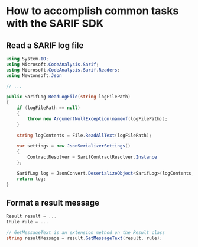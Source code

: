 # How to accomplish common tasks with the SARIF SDK

## Read a SARIF log file

```C#
using System.IO;
using Microsoft.CodeAnalysis.Sarif;
using Microsoft.CodeAnalysis.Sarif.Readers;
using Newtonsoft.Json

// ...

public SarifLog ReadLogFile(string logFilePath)
{
    if (logFilePath == null)
    {
        throw new ArgumentNullException(nameof(logFilePath));
    }
    
    string logContents = File.ReadAllText(logFilePath);

    var settings = new JsonSerializerSettings()
    {
        ContractResolver = SarifContractResolver.Instance
    };

    SarifLog log = JsonConvert.DeserializeObject<SarifLog>(logContents, settings);
    return log;
}

```

## Format a result message

```C#
Result result = ...
IRule rule = ...

// GetMessageText is an extension method on the Result class
string resultMessage = result.GetMessageText(result, rule);

```
